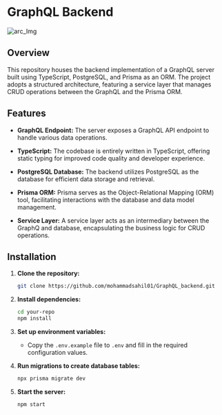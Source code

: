 # GraphQL Backend

![arc_Img](backendArc.png)

## Overview

This repository houses the backend implementation of a GraphQL server built using TypeScript, PostgreSQL, and Prisma as an ORM. The project adopts a structured architecture, featuring a service layer that manages CRUD operations between the GraphQL and the Prisma ORM.

## Features

- **GraphQL Endpoint:** The server exposes a GraphQL API endpoint to handle various data operations.

- **TypeScript:** The codebase is entirely written in TypeScript, offering static typing for improved code quality and developer experience.

- **PostgreSQL Database:** The backend utilizes PostgreSQL as the database for efficient data storage and retrieval.

- **Prisma ORM:** Prisma serves as the Object-Relational Mapping (ORM) tool, facilitating interactions with the database and data model management.

- **Service Layer:** A service layer acts as an intermediary between the GraphQ and database, encapsulating the business logic for CRUD operations.

## Installation

1. **Clone the repository:**

    ```bash
    git clone https://github.com/mohammadsahil01/GraphQL_backend.git
    ```

2. **Install dependencies:**

    ```bash
    cd your-repo
    npm install
    ```

3. **Set up environment variables:**
   - Copy the `.env.example` file to `.env` and fill in the required configuration values.

4. **Run migrations to create database tables:**

    ```bash
    npx prisma migrate dev
    ```

5. **Start the server:**

    ```bash
    npm start
    ```




